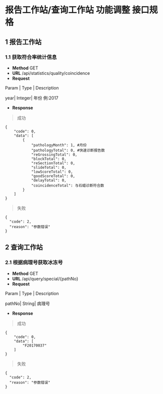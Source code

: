 报告工作站/查询工作站 功能调整 接口规格
=============

## 1 报告工作站

### 1.1 获取符合率统计信息
* __Method__
  GET
* __URL__
  /api/statistics/quality/coincidence
* __Request__

 Param | Type | Description

year| Integer| 年份 例:2017

* __Response__

> 成功

```
{
    "code": 0,
    "data": [
        {
            "pathologyMonth": 1, #月份
            "pathologyTotal": 0, #快速诊断报告数
            "reGrossingTotal": 0,
            "blockTotal": 0,
            "reSectionTotal": 0,
            "slideTotal": 0,
            "lowScoreTotal": 0,
            "goodScoreTotal": 0,
            "delayTotal": 0,
            "coincidenceTotal": 与石蜡诊断符合数
        }
    ]
}
```

> 失败

```
{
  "code": 2,
  "reason": "参数错误"
}
```

## 2 查询工作站

### 2.1 根据病理号获取冰冻号
* __Method__
  GET
* __URL__
  /api/query/special/{pathNo}
* __Request__

 Param | Type | Description

pathNo| String| 病理号

* __Response__

> 成功

```
{
    "code": 0,
    "data": [
        "F20170037"
    ]
}
```

> 失败

```
{
  "code": 2,
  "reason": "参数错误"
}
```
